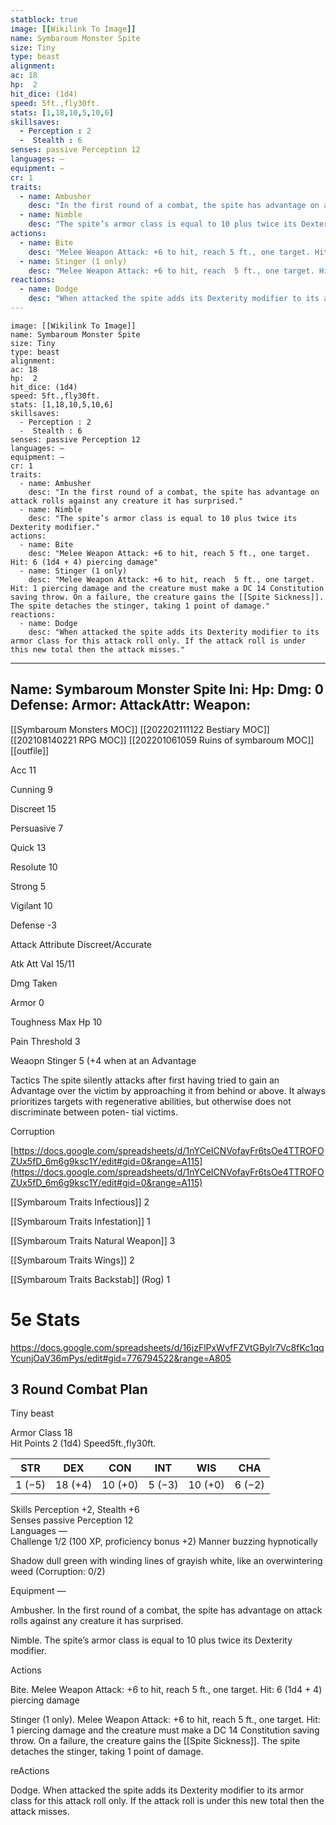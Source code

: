 ```yaml
---
statblock: true
image: [[Wikilink To Image]]
name: Symbaroum Monster Spite
size: Tiny
type: beast
alignment:
ac: 18
hp:  2
hit_dice: (1d4)
speed: 5ft.,fly30ft.
stats: [1,18,10,5,10,6]
skillsaves:
  - Perception : 2
  -  Stealth : 6
senses: passive Perception 12
languages: —
equipment: —
cr: 1
traits:
  - name: Ambusher
    desc: "In the first round of a combat, the spite has advantage on attack rolls against any creature it has surprised."
  - name: Nimble
    desc: "The spite’s armor class is equal to 10 plus twice its Dexterity modifier."
actions:
  - name: Bite
    desc: "Melee Weapon Attack: +6 to hit, reach 5 ft., one target. Hit: 6 (1d4 + 4) piercing damage"
  - name: Stinger (1 only)
    desc: "Melee Weapon Attack: +6 to hit, reach  5 ft., one target. Hit: 1 piercing damage and the creature must make a DC 14 Constitution saving throw. On a failure, the creature gains the [[Spite Sickness]]. The spite detaches the stinger, taking 1 point of damage."
reactions:
  - name: Dodge
    desc: "When attacked the spite adds its Dexterity modifier to its armor class for this attack roll only. If the attack roll is under this new total then the attack misses."
---
```

```statblock
image: [[Wikilink To Image]]
name: Symbaroum Monster Spite
size: Tiny
type: beast
alignment:
ac: 18
hp:  2
hit_dice: (1d4)
speed: 5ft.,fly30ft.
stats: [1,18,10,5,10,6]
skillsaves:
  - Perception : 2
  -  Stealth : 6
senses: passive Perception 12
languages: —
equipment: —
cr: 1
traits:
  - name: Ambusher
    desc: "In the first round of a combat, the spite has advantage on attack rolls against any creature it has surprised."
  - name: Nimble
    desc: "The spite’s armor class is equal to 10 plus twice its Dexterity modifier."
actions:
  - name: Bite
    desc: "Melee Weapon Attack: +6 to hit, reach 5 ft., one target. Hit: 6 (1d4 + 4) piercing damage"
  - name: Stinger (1 only)
    desc: "Melee Weapon Attack: +6 to hit, reach  5 ft., one target. Hit: 1 piercing damage and the creature must make a DC 14 Constitution saving throw. On a failure, the creature gains the [[Spite Sickness]]. The spite detaches the stinger, taking 1 point of damage."
reactions:
  - name: Dodge
    desc: "When attacked the spite adds its Dexterity modifier to its armor class for this attack roll only. If the attack roll is under this new total then the attack misses."
```
---
Name: Symbaroum Monster Spite
Ini: 
Hp: 
Dmg: 0
Defense: 
Armor: 
AttackAttr: 
Weapon: 
---
[[Symbaroum Monsters MOC]]
[[202202111122 Bestiary MOC]]
[[202108140221 RPG MOC]]
[[202201061059 Ruins of symbaroum MOC]]
[[outfile]]

Acc 11

Cunning 9

Discreet 15

Persuasive 7

Quick 13

Resolute 10

Strong 5

Vigilant 10

Defense -3

Attack Attribute Discreet/Accurate

Atk Att Val 15/11

Dmg Taken

Armor 0

Toughness Max Hp 10

Pain Threshold 3

Weaopn Stinger 5 (+4 when at an Advantage

Tactics The spite silently attacks after first having tried to gain an Advantage over the victim by approaching it from behind or above. It always prioritizes targets with regenerative abilities, but otherwise does not discriminate between poten- tial victims.

Corruption

[https://docs.google.com/spreadsheets/d/1nYCeICNVofayFr6tsOe4TTROFOZUx5fD_6m6g9ksc1Y/edit#gid=0&range=A115](https://docs.google.com/spreadsheets/d/1nYCeICNVofayFr6tsOe4TTROFOZUx5fD_6m6g9ksc1Y/edit#gid=0&range=A115)

[[Symbaroum Traits Infectious]] 2

[[Symbaroum Traits Infestation]] 1

[[Symbaroum Traits Natural Weapon]] 3

[[Symbaroum Traits Wings]] 2

[[Symbaroum Traits Backstab]] (Rog) 1

# 5e Stats 
https://docs.google.com/spreadsheets/d/16jzFlPxWvfFZVtGBylr7Vc8fKc1qqYcunjOaV36mPys/edit#gid=776794522&range=A805
## 3 Round Combat Plan

 

Tiny beast

Armor Class 18  
Hit Points 2 (1d4) 
Speed5ft.,fly30ft.

 

| STR    | DEX     | CON     | INT    | WIS     | CHA    |
| ------ | ------- | ------- | ------ | ------- | ------ |
| 1 (−5) | 18 (+4) | 10 (+0) | 5 (−3) | 10 (+0) | 6 (−2) |


 

Skills Perception +2, Stealth +6  
Senses passive Perception 12  
Languages —  
Challenge 1/2 (100 XP, proficiency bonus +2) 
Manner buzzing hypnotically

Shadow dull green with winding lines of grayish white, like an overwintering weed (Corruption: 0/2)

Equipment —

 

Ambusher. In the first round of a combat, the spite has advantage on attack rolls against any creature it has surprised.

Nimble. The spite’s armor class is equal to 10 plus twice its Dexterity modifier.

Actions

Bite. Melee Weapon Attack: +6 to hit, reach 5 ft., one target. Hit: 6 (1d4 + 4) piercing damage

Stinger (1 only). Melee Weapon Attack: +6 to hit, reach  5 ft., one target. Hit: 1 piercing damage and the creature must make a DC 14 Constitution saving throw. On a failure, the creature gains the [[Spite Sickness]]. The spite detaches the stinger, taking 1 point of damage.

reActions

Dodge. When attacked the spite adds its Dexterity modifier to its armor class for this attack roll only. If the attack roll is under this new total then the attack misses.

 




